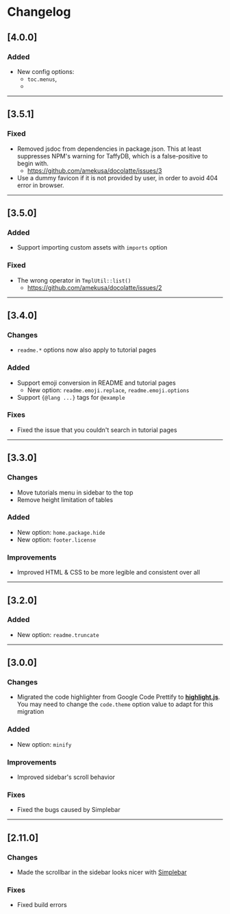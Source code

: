 # Changelog

## [4.0.0]

### Added
- New config options:
  - `toc.menus`,
  -


---

## [3.5.1]

### Fixed
- Removed jsdoc from dependencies in package.json. This at least suppresses NPM's warning for TaffyDB, which is a false-positive to begin with.
  - https://github.com/amekusa/docolatte/issues/3
- Use a dummy favicon if it is not provided by user, in order to avoid 404 error in browser.

---

## [3.5.0]

### Added
- Support importing custom assets with `imports` option

### Fixed
- The wrong operator in `TmplUtil::list()`
  - https://github.com/amekusa/docolatte/issues/2

---

## [3.4.0]

### Changes
- `readme.*` options now also apply to tutorial pages

### Added
- Support emoji conversion in README and tutorial pages
  - New option: `readme.emoji.replace`, `readme.emoji.options`
- Support `{@lang ...}` tags for `@example`

### Fixes
- Fixed the issue that you couldn't search in tutorial pages

---

## [3.3.0]

### Changes
- Move tutorials menu in sidebar to the top
- Remove height limitation of tables

### Added
- New option: `home.package.hide`
- New option: `footer.license`

### Improvements
- Improved HTML & CSS to be more legible and consistent over all

---

## [3.2.0]

### Added
- New option: `readme.truncate`

---

## [3.0.0]

### Changes
- Migrated the code highlighter from Google Code Prettify to **[highlight.js](https://highlightjs.org/)**.
  You may need to change the `code.theme` option value to adapt for this migration

### Added
- New option: `minify`

### Improvements
- Improved sidebar's scroll behavior

### Fixes
- Fixed the bugs caused by Simplebar

---

## [2.11.0]

### Changes
- Made the scrollbar in the sidebar looks nicer with [Simplebar](https://github.com/Grsmto/simplebar)

### Fixes
- Fixed build errors
